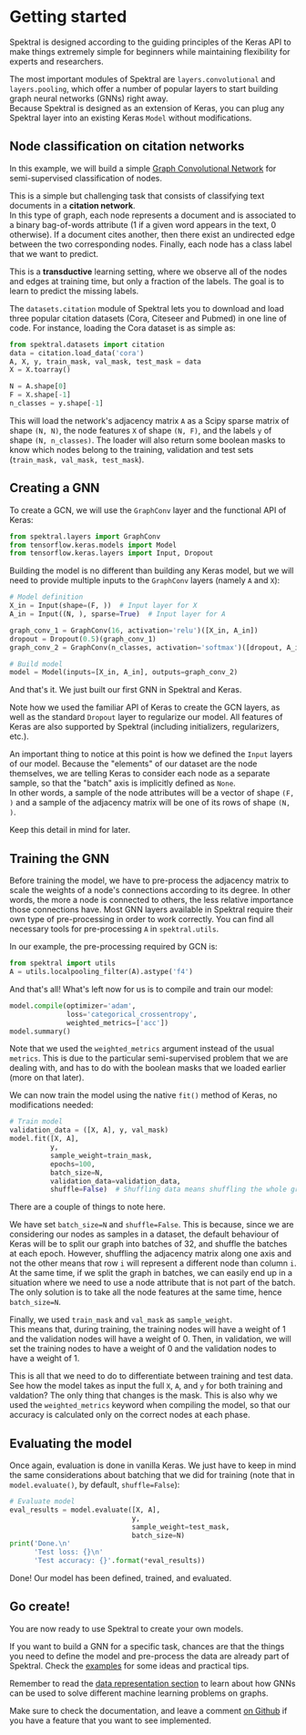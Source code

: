 # Getting started

Spektral is designed according to the guiding principles of the Keras API to make things extremely simple for beginners while maintaining flexibility for experts and researchers.  

The most important modules of Spektral are `layers.convolutional` and `layers.pooling`, which offer a number of popular layers to start building graph neural networks (GNNs) right away.     
Because Spektral is designed as an extension of Keras, you can plug any Spektral layer into an existing Keras `Model` without modifications. 

## Node classification on citation networks

In this example, we will build a simple [Graph Convolutional Network](https://arxiv.org/abs/1609.02907) for semi-supervised classification of nodes.

This is a simple but challenging task that consists of classifying text documents in a **citation network**.   
In this type of graph, each node represents a document and is associated to a binary bag-of-words attribute (1 if a given word appears in the text, 0 otherwise). 
If a document cites another, then there exist an undirected edge between the two corresponding nodes. 
Finally, each node has a class label that we want to predict. 

This is a **transductive** learning setting, where we observe all of the nodes and edges at training time, but only a fraction of the labels. The goal is to learn to predict the missing labels.

The `datasets.citation` module of Spektral lets you to download and load three popular citation datasets (Cora, Citeseer and Pubmed) in one line of code. For instance, loading the Cora dataset is as simple as: 

```python
from spektral.datasets import citation
data = citation.load_data('cora')
A, X, y, train_mask, val_mask, test_mask = data
X = X.toarray()

N = A.shape[0]
F = X.shape[-1]
n_classes = y.shape[-1]
```

This will load the network's adjacency matrix `A` as a Scipy sparse matrix of shape `(N, N)`, the node features `X` of shape `(N, F)`, and the labels `y` of shape `(N, n_classes)`. The loader will also return some boolean masks to know which nodes belong to the training, validation and test sets (`train_mask, val_mask, test_mask`).


## Creating a GNN

To create a GCN, we will use the `GraphConv` layer and the functional API of Keras:

```python
from spektral.layers import GraphConv
from tensorflow.keras.models import Model
from tensorflow.keras.layers import Input, Dropout
```

Building the model is no different than building any Keras model, but we will need to provide multiple inputs to the `GraphConv` layers (namely `A` and `X`):

```python
# Model definition
X_in = Input(shape=(F, ))  # Input layer for X
A_in = Input((N, ), sparse=True)  # Input layer for A

graph_conv_1 = GraphConv(16, activation='relu')([X_in, A_in])
dropout = Dropout(0.5)(graph_conv_1)
graph_conv_2 = GraphConv(n_classes, activation='softmax')([dropout, A_in])

# Build model
model = Model(inputs=[X_in, A_in], outputs=graph_conv_2)
```

And that's it. We just built our first GNN in Spektral and Keras. 

Note how we used the familiar API of Keras to create the GCN layers, as well as the standard `Dropout` layer to regularize our model. All features of Keras are also supported by Spektral (including initializers, regularizers, etc.).

An important thing to notice at this point is how we defined the `Input` layers of our model. Because the "elements" of our dataset are the node themselves, we are telling Keras to consider each node as a separate sample, so that the "batch" axis is implicitly defined as `None`.  
In other words, a sample of the node attributes will be a vector of shape `(F, )` and a sample of the adjacency matrix will be one of its rows of shape `(N, )`. 

Keep this detail in mind for later. 


## Training the GNN

Before training the model, we have to pre-process the adjacency matrix to scale the weights of a node's connections according to its degree. In other words, the more a node is connected to others, the less relative importance those connections have. 
Most GNN layers available in Spektral require their own type of pre-processing in order to work correctly. You can find all necessary tools for pre-processing `A` in `spektral.utils`.

In our example, the pre-processing required by GCN is: 

```python
from spektral import utils
A = utils.localpooling_filter(A).astype('f4')
```

And that's all! 
What's left now for us is to compile and train our model: 

```python
model.compile(optimizer='adam',
              loss='categorical_crossentropy',
              weighted_metrics=['acc'])
model.summary()
```

Note that we used the `weighted_metrics` argument instead of the usual `metrics`. This is due to the particular semi-supervised problem that we are dealing with, and has to do with the boolean masks that we loaded earlier (more on that later).

We can now train the model using the native `fit()` method of Keras, no modifications needed:

```python
# Train model
validation_data = ([X, A], y, val_mask)
model.fit([X, A],
          y,
          sample_weight=train_mask,
          epochs=100,
          batch_size=N,
          validation_data=validation_data,
          shuffle=False)  # Shuffling data means shuffling the whole graph
``` 

There are a couple of things to note here.

We have set `batch_size=N` and `shuffle=False`. This is because, since we are considering our nodes as samples in a dataset, the default behaviour of Keras will be to split our graph into batches of 32, and shuffle the batches at each epoch. 
However, shuffling the adjacency matrix along one axis and not the other means that row `i` will represent a different node than column `i`. 
At the same time, if we split the graph in batches, we can easily end up in a situation where we need to use a node attribute that is not part of the batch. The only solution is to take all the node features at the same time, hence `batch_size=N`.

Finally, we used `train_mask` and `val_mask` as `sample_weight`.   
This means that, during training, the training nodes will have a weight of 1 and the validation nodes will have a weight of 0. Then, in validation, we will set the training nodes to have a weight of 0 and the validation nodes to have a weight of 1. 

This is all that we need to do to differentiate between training and test data. See how the model takes as input the full `X`, `A`, and `y` for both training and valdation? The only thing that changes is the mask. This is also why we used the `weighted_metrics` keyword when compiling the model, so that our accuracy is calculated only on the correct nodes at each phase. 

## Evaluating the model

Once again, evaluation is done in vanilla Keras. We just have to keep in mind the same considerations about batching that we did for training (note that in `model.evaluate()`, by default, `shuffle=False`): 

```python
# Evaluate model
eval_results = model.evaluate([X, A],
                              y,
                              sample_weight=test_mask,
                              batch_size=N)
print('Done.\n'
      'Test loss: {}\n'
      'Test accuracy: {}'.format(*eval_results))
```

Done! Our model has been defined, trained, and evaluated.

## Go create!

You are now ready to use Spektral to create your own models. 

If you want to build a GNN for a specific task, chances are that the things you need to define the model and pre-process the data are already part of Spektral. Check the [examples](https://github.com/danielegrattarola/spektral/tree/master/examples) for some ideas and practical tips.

Remember to read the [data representation section](https://danielegrattarola.github.io/spektral/data/) to learn about how GNNs can be used to solve different machine learning problems on graphs. 

Make sure to check the documentation, and leave a comment [on Github](https://github.com/danielegrattarola/spektral) if you have a feature that you want to see implemented. 
